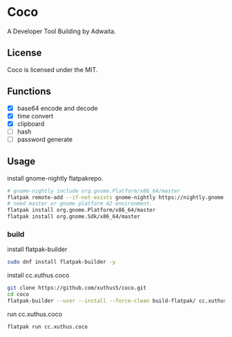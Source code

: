 # Coco

A Developer Tool Building by Adwaita.

## License

Coco is licensed under the MIT.

## Functions

- [x] base64 encode and decode
- [x] time convert
- [x] clipboard
- [ ] hash
- [ ] password generate

## Usage

install gnome-nightly flatpakrepo.

```sh
# gnome-nightly include org.gnome.Platform/x86_64/master
flatpak remote-add --if-not-exists gnome-nightly https://nightly.gnome.org/gnome-nightly.flatpakrepo
# need master or gnome platform 42 environment.
flatpak install org.gnome.Platform/x86_64/master
flatpak install org.gnome.Sdk/x86_64/master
```

### build

install flatpak-builder

```sh
sudo dnf install flatpak-builder -y
```

install cc.xuthus.coco

```sh
git clone https://github.com/xuthus5/coco.git
cd coco
flatpak-builder --user --install --force-clean build-flatpak/ cc.xuthus.coco.json
```

run cc.xuthus.coco

```sh
flatpak run cc.xuthus.coco
```

